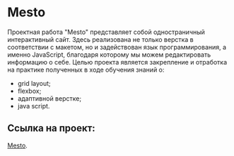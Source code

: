 # Mesto

Проектная работа "Mesto" представляет собой одностраничный интерактивный сайт. Здесь реализована не только верстка в соответствии с макетом, но и задействован язык программирования, а именно JavaScript, благодаря которому мы можем редактировать информацию о себе.
Целью проекта является закрепление и отработка на практике полученных в ходе обучения знаний о:

* grid layout;
* flexbox;
* адаптивной верстке;
* java script.

## Ссылка на проект:

[Mesto](https://oksmak.github.io/mesto/).
